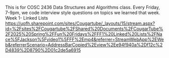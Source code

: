 This is for COSC 2436 Data Structures and Algorithms class. Every Friday, 7-9pm, we code interview style questions on topics we learned that week. 
Week 1- Linked Lists https://uofh.sharepoint.com/sites/Cougartube/_layouts/15/stream.aspx?id=%2Fsites%2FCougartube%2FShared%20Documents%2FCougarTube%2F2025%20Spring%2FFun%20Fridays%2FFF1%20Linked%20Lists%2FNace%5FJackson%5Fvideo1%5FFF%2Emp4&referrer=StreamWebApp%2EWeb&referrerScenario=AddressBarCopied%2Eview%2Ee94f940a%2Df12c%2D4839%2D8790%2D01c2de5a6915
